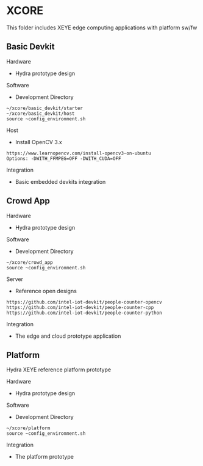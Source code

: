 # XCORE
This folder includes XEYE edge computing applications with platform sw/fw


## Basic Devkit

Hardware
- Hydra prototype design

Software
- Development Directory
```
~/xcore/basic_devkit/starter
~/xcore/basic_devkit/host
source ~config_environment.sh 
```

Host
- Install OpenCV 3.x
```
https://www.learnopencv.com/install-opencv3-on-ubuntu
Options: -DWITH_FFMPEG=OFF -DWITH_CUDA=OFF
```

Integration
- Basic embedded devkits integration


## Crowd App

Hardware
- Hydra prototype design

Software
- Development Directory
```
~/xcore/crowd_app
source ~config_environment.sh 
```

Server
- Reference open designs
```
https://github.com/intel-iot-devkit/people-counter-opencv
https://github.com/intel-iot-devkit/people-counter-cpp
https://github.com/intel-iot-devkit/people-counter-python    
```

Integration
- The edge and cloud prototype application


## Platform
Hydra XEYE reference platform prototype

Hardware
- Hydra prototype design

Software
- Development Directory
```
~/xcore/platform
source ~config_environment.sh 
```

Integration
- The platform prototype

